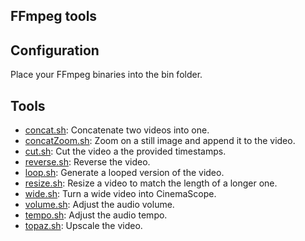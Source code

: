 FFmpeg tools
---

## Configuration

Place your FFmpeg binaries into the bin folder.

## Tools

- [concat.sh](concat.sh): Concatenate two videos into one.
- [concatZoom.sh](concatZoom.sh): Zoom on a still image and append it to the video.
- [cut.sh](cut.sh): Cut the video a the provided timestamps.
- [reverse.sh](reverse.sh): Reverse the video.
- [loop.sh](loop.sh): Generate a looped version of the video.
- [resize.sh](resize.sh): Resize a video to match the length of a longer one.
- [wide.sh](wide.sh): Turn a wide video into CinemaScope.
- [volume.sh](volume.sh): Adjust the audio volume.
- [tempo.sh](tempo.sh): Adjust the audio tempo.
- [topaz.sh](topaz.sh): Upscale the video.
